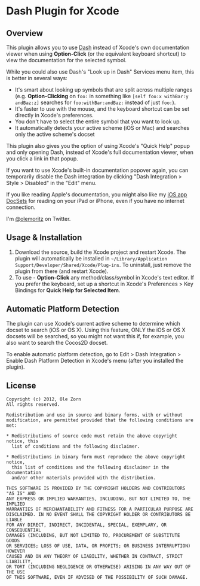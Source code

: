 # Dash Plugin for Xcode

## Overview

This plugin allows you to use [Dash](http://kapeli.com/dash/) instead of Xcode's own documentation viewer when using **Option-Click** (or the equivalent keyboard shortcut) to view the documentation for the selected symbol.

While you could also use Dash's "Look up in Dash" Services menu item, this is better in several ways:

* It's smart about looking up symbols that are split across multiple ranges (e.g. **Option-Clicking** on `foo:` in something like `[self foo:x withBar:y andBaz:z]` searches for `foo:withBar:andBaz:` instead of just `foo:`).
* It's faster to use with the mouse, and the keyboard shortcut can be set directly in Xcode's preferences.
* You don't have to select the entire symbol that you want to look up.
* It automatically detects your active scheme (iOS or Mac) and searches only the active scheme's docset

This plugin also gives you the option of using Xcode's "Quick Help" popup and only opening Dash, instead of Xcode's full documentation viewer, when you click a link in that popup.

If you want to use Xcode's built-in documentation popover again, you can temporarily disable the Dash integration by clicking "Dash Integration > Style > Disabled" in the "Edit" menu.

If you like reading Apple's documentation, you might also like my [iOS app DocSets](https://github.com/omz/DocSets-for-iOS) for reading on your iPad or iPhone, even if you have no internet connection.

I'm [@olemoritz](http://twitter.com/olemoritz) on Twitter.

## Usage & Installation

1. Download the source, build the Xcode project and restart Xcode. The plugin will automatically be installed in `~/Library/Application Support/Developer/Shared/Xcode/Plug-ins`. To uninstall, just remove the plugin from there (and restart Xcode).
2. To use - **Option-Click** any method/class/symbol in Xcode's text editor. If you prefer the keyboard, set up a shortcut in Xcode's Preferences > Key Bindings for **Quick Help for Selected Item**.

## Automatic Platform Detection
The plugin can use Xcode's current active scheme to determine which docset to search (iOS or OS X). Using this feature, ONLY the iOS or OS X docsets will be searched, so you might not want this if, for example, you also want to search the Cocos2D docset.

To enable automatic platform detection, go to Edit > Dash Integration > Enable Dash Platform Detection in Xcode's menu (after you installed the plugin).

## License

    Copyright (c) 2012, Ole Zorn
    All rights reserved.

    Redistribution and use in source and binary forms, with or without
    modification, are permitted provided that the following conditions are met:

    * Redistributions of source code must retain the above copyright notice, this
      list of conditions and the following disclaimer.

    * Redistributions in binary form must reproduce the above copyright notice,
      this list of conditions and the following disclaimer in the documentation
      and/or other materials provided with the distribution.

    THIS SOFTWARE IS PROVIDED BY THE COPYRIGHT HOLDERS AND CONTRIBUTORS "AS IS" AND
    ANY EXPRESS OR IMPLIED WARRANTIES, INCLUDING, BUT NOT LIMITED TO, THE IMPLIED
    WARRANTIES OF MERCHANTABILITY AND FITNESS FOR A PARTICULAR PURPOSE ARE
    DISCLAIMED. IN NO EVENT SHALL THE COPYRIGHT HOLDER OR CONTRIBUTORS BE LIABLE
    FOR ANY DIRECT, INDIRECT, INCIDENTAL, SPECIAL, EXEMPLARY, OR CONSEQUENTIAL
    DAMAGES (INCLUDING, BUT NOT LIMITED TO, PROCUREMENT OF SUBSTITUTE GOODS
    OR SERVICES; LOSS OF USE, DATA, OR PROFITS; OR BUSINESS INTERRUPTION) HOWEVER
    CAUSED AND ON ANY THEORY OF LIABILITY, WHETHER IN CONTRACT, STRICT LIABILITY,
    OR TORT (INCLUDING NEGLIGENCE OR OTHERWISE) ARISING IN ANY WAY OUT OF THE USE
    OF THIS SOFTWARE, EVEN IF ADVISED OF THE POSSIBILITY OF SUCH DAMAGE.
